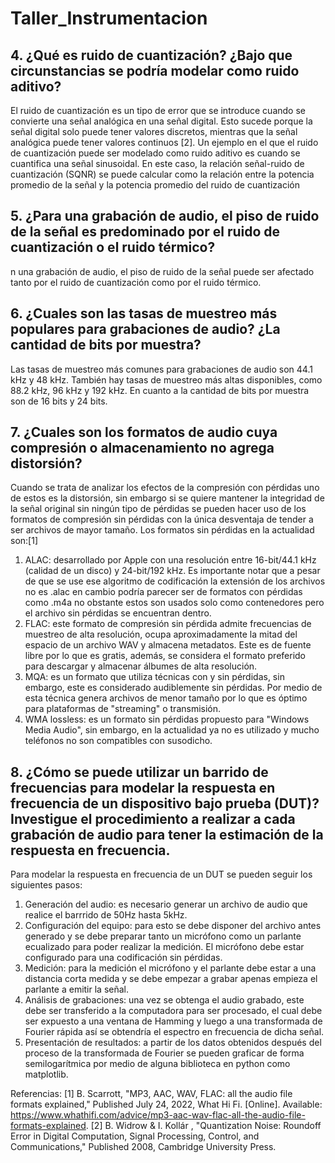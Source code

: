 # Taller_Instrumentacion

## 4. ¿Qué es ruido de cuantización? ¿Bajo que circunstancias se podría modelar como ruido aditivo?

El ruido de cuantización es un tipo de error que se introduce cuando se convierte una señal analógica en una señal digital. Esto sucede porque la señal digital solo puede tener valores discretos, mientras que la señal analógica puede tener valores continuos [2]. 
Un ejemplo en el que el ruido de cuantización puede ser modelado como ruido aditivo es cuando se cuantifica una señal sinusoidal. En este caso, la relación señal-ruido de cuantización (SQNR) se puede calcular como la relación entre la potencia promedio de la señal y la potencia promedio del ruido de cuantización

## 5. ¿Para una grabación de audio, el piso de ruido de la señal es predominado por el ruido de cuantización o el ruido térmico?

n una grabación de audio, el piso de ruido de la señal puede ser afectado tanto por el ruido de cuantización como por el ruido térmico.

## 6. ¿Cuales son las tasas de muestreo más populares para grabaciones de audio? ¿La cantidad de bits por muestra?

Las tasas de muestreo más comunes para grabaciones de audio son 44.1 kHz y 48 kHz. También hay tasas de muestreo más altas disponibles, como 88.2 kHz, 96 kHz y 192 kHz. En cuanto a la cantidad de bits por muestra son de 16 bits y 24 bits.


## 7. ¿Cuales son los formatos de audio cuya compresión o almacenamiento no agrega distorsión?
Cuando se trata de analizar los efectos de la compresión con pérdidas uno de estos es la distorsión, sin embargo si se quiere mantener la integridad de la señal original sin ningún tipo de pérdidas se pueden hacer uso de los formatos de compresión sin pérdidas con la única desventaja de tender a ser archivos de mayor tamaño. Los formatos sin pérdidas en la actualidad son:[1]
1. ALAC: desarrollado por Apple con una resolución entre 16-bit/44.1 kHz (calidad de un disco) y 24-bit/192 kHz. Es importante notar que a pesar de que se use ese algoritmo de codificación la extensión de los archivos no es .alac en cambio podría parecer ser de formatos con pérdidas como .m4a no obstante estos son usados solo como contenedores pero el archivo sin pérdidas se encuentran dentro.
2. FLAC: este formato de compresión sin pérdida admite frecuencias de muestreo de alta resolución, ocupa aproximadamente la mitad del espacio de un archivo WAV y almacena metadatos. Este es de fuente libre por lo que es gratis, además, se considera el formato preferido para descargar y almacenar álbumes de alta resolución.
3. MQA: es un formato que utiliza técnicas con y sin pérdidas, sin embargo, este es considerado audiblemente sin pérdidas. Por medio de esta técnica genera archivos de menor tamaño por lo que es óptimo para plataformas de "streaming" o transmisión.
4. WMA lossless: es un formato sin pérdidas propuesto para "Windows Media Audio", sin embargo, en la actualidad ya no es utilizado y mucho teléfonos no son compatibles con susodicho.
## 8. ¿Cómo se puede utilizar un barrido de frecuencias para modelar la respuesta en frecuencia de un dispositivo bajo prueba (DUT)? Investigue el procedimiento a realizar a cada grabación de audio para tener la estimación de la respuesta en frecuencia.
Para modelar la respuesta en frecuencia de un DUT se pueden seguir los siguientes pasos:
1. Generación del audio: es necesario generar un archivo de audio que realice el barrrido de 50Hz hasta 5kHz.
2. Configuración del equipo: para esto se debe disponer del archivo antes generado y se debe preparar tanto un micrófono como un parlante ecualizado para poder realizar la medición. El micrófono debe estar configurado para una codificación sin pérdidas.
3. Medición: para la medición el micrófono y el parlante debe estar a una distancia corta medida y se debe empezar a grabar apenas empieza el parlante a emitir la señal.
4. Análisis de grabaciones: una vez se obtenga el audio grabado, este debe ser transferido a la computadora para ser procesado, el cual debe ser expuesto a una ventana de Hamming y luego a una transformada de Fourier rápida así se obtendría el espectro en frecuencia de dicha señal.
5. Presentación de resultados: a partir de los datos obtenidos después del proceso de la transformada de Fourier se pueden graficar de forma semilogarítmica por medio de alguna biblioteca en python como matplotlib.



Referencias:
[1] B. Scarrott, "MP3, AAC, WAV, FLAC: all the audio file formats explained," Published July 24, 2022, What Hi Fi. [Online]. Available: https://www.whathifi.com/advice/mp3-aac-wav-flac-all-the-audio-file-formats-explained.
[2] B. Widrow & I. Kollár , "Quantization Noise: Roundoff Error in Digital Computation, Signal Processing, Control, and Communications," Published 2008, Cambridge University Press. 
